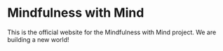 # Mindfulness with Mind

This is the official website for the Mindfulness with Mind project.
We are building a new world!
